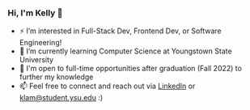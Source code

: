 <!--
**kellylamkelly/kellylamkelly** is a ✨ _special_ ✨ repository because its `README.md` (this file) appears on your GitHub profile.

Here are some ideas to get you started:

- 🔭 I’m currently working on ...
- 🌱 I’m currently learning ...
- 👯 I’m looking to collaborate on ...
- 🤔 I’m looking for help with ...
- 💬 Ask me about ...
- 📫 How to reach me: ...
- 😄 Pronouns: ...
- ⚡ Fun fact: ...
-->

### Hi, I'm Kelly 👋

- ⚡ I’m interested in Full-Stack Dev, Frontend Dev, or Software Engineering!
- 🌱 I’m currently learning Computer Science at Youngstown State University
- 🔭 I'm open to full-time opportunities after graduation (Fall 2022) to further my knowledge
- 📫 Feel free to connect and reach out via [LinkedIn](https://linkedin.com/in/kellylamkelly) or klam@student.ysu.edu :)
